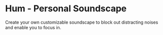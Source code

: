 # Hum - Personal Soundscape
 Create your own customizable soundscape to block out distracting noises and enable you to focus in. 
